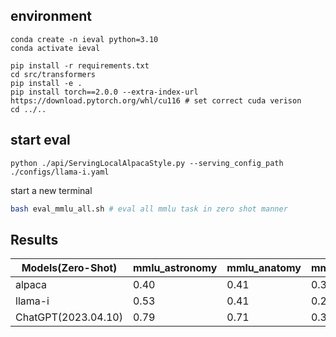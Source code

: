 ## environment
```
conda create -n ieval python=3.10
conda activate ieval

pip install -r requirements.txt
cd src/transformers
pip install -e .
pip install torch==2.0.0 --extra-index-url https://download.pytorch.org/whl/cu116 # set correct cuda verison
cd ../..
```

## start eval

```
python ./api/ServingLocalAlpacaStyle.py --serving_config_path ./configs/llama-i.yaml
```

start a new terminal
```bash
bash eval_mmlu_all.sh # eval all mmlu task in zero shot manner
```




## Results
| Models(Zero-Shot)              | mmlu_astronomy | mmlu_anatomy | mmlu_college_mathematics | mmlu_abstract_algebra |
|---------------------|----------------|--------------|--------------------------|-----------------------|
| alpaca              | 0.40           | 0.41         | 0.31                     | 0.10                  |
| llama-i             | 0.53           | 0.41         | 0.29                     | 0.27                  |
| ChatGPT(2023.04.10) | 0.79           | 0.71         | 0.30                     | 0.35                  |

